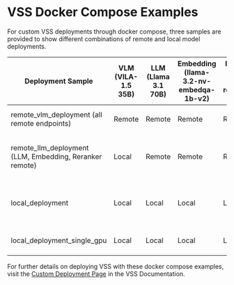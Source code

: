 # VSS Docker Compose Examples 

For custom VSS deployments through docker compose, three samples are provided to show different combinations of remote and local model deployments. 

| Deployment Sample | VLM (VILA-1.5 35B) | LLM (Llama 3.1 70B) | Embedding (llama-3.2-nv-embedqa-1b-v2) | Reranker (llama-3.2-nv-rerankqa-1b-v2) | Minimum GPU Requirement | 
| ------------------|-----|-----|-----------|----------| --------------- | 
| remote_vlm_deployment (all remote endpoints) | Remote| Remote | Remote | Remote | Minimum 8GB VRAM GPU | 
| remote_llm_deployment (LLM, Embedding, Reranker remote) | Local | Remote | Remote | Remote | 1xH200, 1xH100, 2xA100 (80GB), 2xL40S |
| local_deployment     | Local | Local | Local | Local |  8xH200, 8xH100, 8xA100 (80GB), 8xL40S |
| local_deployment_single_gpu | Local | Local | Local | Local |  H200, H100, A100 (80GB) |

For further details on deploying VSS with these docker compose examples, visit the [Custom Deployment Page](https://docs.nvidia.com/vss) in the VSS Documentation. 